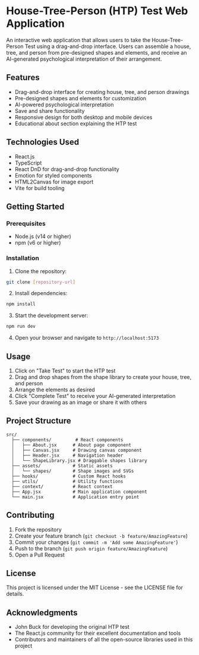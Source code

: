 # House-Tree-Person (HTP) Test Web Application

An interactive web application that allows users to take the House-Tree-Person Test using a drag-and-drop interface. Users can assemble a house, tree, and person from pre-designed shapes and elements, and receive an AI-generated psychological interpretation of their arrangement.

## Features

- Drag-and-drop interface for creating house, tree, and person drawings
- Pre-designed shapes and elements for customization
- AI-powered psychological interpretation
- Save and share functionality
- Responsive design for both desktop and mobile devices
- Educational about section explaining the HTP test

## Technologies Used

- React.js
- TypeScript
- React DnD for drag-and-drop functionality
- Emotion for styled components
- HTML2Canvas for image export
- Vite for build tooling

## Getting Started

### Prerequisites

- Node.js (v14 or higher)
- npm (v6 or higher)

### Installation

1. Clone the repository:
```bash
git clone [repository-url]
```

2. Install dependencies:
```bash
npm install
```

3. Start the development server:
```bash
npm run dev
```

4. Open your browser and navigate to `http://localhost:5173`

## Usage

1. Click on "Take Test" to start the HTP test
2. Drag and drop shapes from the shape library to create your house, tree, and person
3. Arrange the elements as desired
4. Click "Complete Test" to receive your AI-generated interpretation
5. Save your drawing as an image or share it with others

## Project Structure

```
src/
  ├── components/         # React components
  │   ├── About.jsx      # About page component
  │   ├── Canvas.jsx     # Drawing canvas component
  │   ├── Header.jsx     # Navigation header
  │   └── ShapeLibrary.jsx # Draggable shapes library
  ├── assets/            # Static assets
  │   └── shapes/        # Shape images and SVGs
  ├── hooks/             # Custom React hooks
  ├── utils/             # Utility functions
  ├── context/           # React context
  ├── App.jsx            # Main application component
  └── main.jsx           # Application entry point
```

## Contributing

1. Fork the repository
2. Create your feature branch (`git checkout -b feature/AmazingFeature`)
3. Commit your changes (`git commit -m 'Add some AmazingFeature'`)
4. Push to the branch (`git push origin feature/AmazingFeature`)
5. Open a Pull Request

## License

This project is licensed under the MIT License - see the LICENSE file for details.

## Acknowledgments

- John Buck for developing the original HTP test
- The React.js community for their excellent documentation and tools
- Contributors and maintainers of all the open-source libraries used in this project
